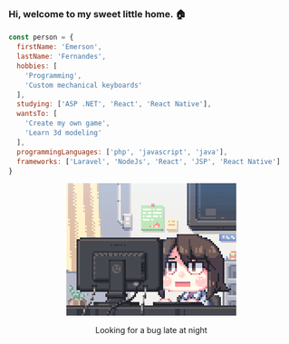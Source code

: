 ### Hi, welcome to my sweet little home. :house:

```javascript
const person = {
  firstName: 'Emerson',
  lastName: 'Fernandes',
  hobbies: [
    'Programming',
    'Custom mechanical keyboards'
  ],
  studying: ['ASP .NET', 'React', 'React Native'],
  wantsTo: [
    'Create my own game',
    'Learn 3d modeling'
  ],
  programmingLanguages: ['php', 'javascript', 'java'],
  frameworks: ['Laravel', 'NodeJs', 'React', 'JSP', 'React Native']
}
```
<p align="center">
  <img src="https://github.com/Honokai/honokai/blob/main/f0f0d932d6e39c7af5aa305cbd8da735.gif?raw=true">
</p> 
<p align="center">
  Looking for a bug late at night
</p>

